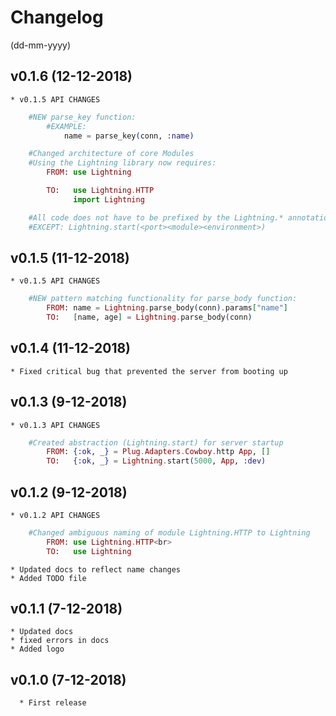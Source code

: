 # Changelog
(dd-mm-yyyy)


## v0.1.6 (12-12-2018)
	* v0.1.5 API CHANGES
```elixir
	#NEW parse_key function:
		#EXAMPLE:
			name = parse_key(conn, :name)

	#Changed architecture of core Modules
	#Using the Lightning library now requires:
		FROM: use Lightning

		TO:	  use Lightning.HTTP
			  import Lightning

	#All code does not have to be prefixed by the Lightning.* annotation
	#EXCEPT: Lightning.start(<port><module><environment>)
````

## v0.1.5 (11-12-2018)
	* v0.1.5 API CHANGES
```elixir
	#NEW pattern matching functionality for parse_body function:
		FROM: name = Lightning.parse_body(conn).params["name"]
		TO:   [name, age] = Lightning.parse_body(conn)
````

## v0.1.4 (11-12-2018)
	* Fixed critical bug that prevented the server from booting up


## v0.1.3 (9-12-2018)
	* v0.1.3 API CHANGES
```elixir
	#Created abstraction (Lightning.start) for server startup
		FROM: {:ok, _} = Plug.Adapters.Cowboy.http App, []
		TO:   {:ok, _} = Lightning.start(5000, App, :dev)
````
			

## v0.1.2 (9-12-2018)
	* v0.1.2 API CHANGES
```elixir
	#Changed ambiguous naming of module Lightning.HTTP to Lightning
		FROM: use Lightning.HTTP<br>
		TO:   use Lightning
````
	* Updated docs to reflect name changes
	* Added TODO file


## v0.1.1 (7-12-2018)
	* Updated docs
	* fixed errors in docs
	* Added logo


## v0.1.0 (7-12-2018)
	  * First release
